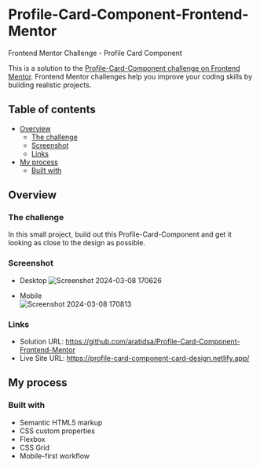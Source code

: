 # Profile-Card-Component-Frontend-Mentor
Frontend Mentor Challenge - Profile Card Component

This is a solution to the [Profile-Card-Component challenge on Frontend Mentor](https://www.frontendmentor.io/challenges/profile-card-component-cfArpWshJ). Frontend Mentor challenges help you improve your coding skills by building realistic projects.

## Table of contents

- [Overview](#overview)
  - [The challenge](#the-challenge)
  - [Screenshot](#screenshot)
  - [Links](#links)
- [My process](#my-process)
  - [Built with](#built-with)

## Overview

### The challenge
In this small project, build out this Profile-Card-Component and get it looking as close to the design as possible.

### Screenshot
- Desktop
![Screenshot 2024-03-08 170626](https://github.com/aratidsa/Profile-Card-Component-Frontend-Mentor/assets/128802362/11884d34-5b94-4d3a-9d8d-e5f60671dfea)
  
- Mobile  
![Screenshot 2024-03-08 170813](https://github.com/aratidsa/Profile-Card-Component-Frontend-Mentor/assets/128802362/06eee6be-c516-47a9-a188-3be3bedf4509)


### Links

- Solution URL: https://github.com/aratidsa/Profile-Card-Component-Frontend-Mentor
- Live Site URL: https://profile-card-component-card-design.netlify.app/

## My process

### Built with

- Semantic HTML5 markup
- CSS custom properties
- Flexbox
- CSS Grid
- Mobile-first workflow
